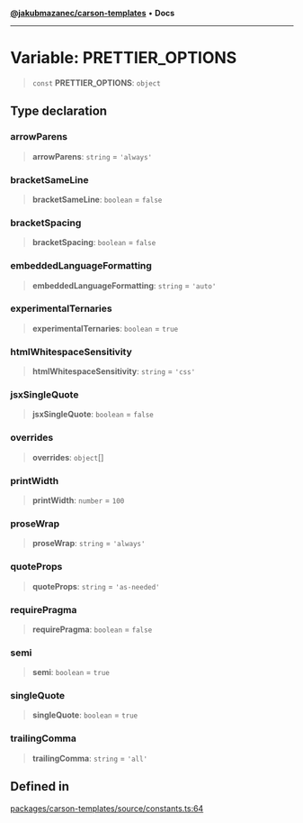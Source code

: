 [**@jakubmazanec/carson-templates**](../README.md) • **Docs**

---

# Variable: PRETTIER_OPTIONS

> `const` **PRETTIER_OPTIONS**: `object`

## Type declaration

### arrowParens

> **arrowParens**: `string` = `'always'`

### bracketSameLine

> **bracketSameLine**: `boolean` = `false`

### bracketSpacing

> **bracketSpacing**: `boolean` = `false`

### embeddedLanguageFormatting

> **embeddedLanguageFormatting**: `string` = `'auto'`

### experimentalTernaries

> **experimentalTernaries**: `boolean` = `true`

### htmlWhitespaceSensitivity

> **htmlWhitespaceSensitivity**: `string` = `'css'`

### jsxSingleQuote

> **jsxSingleQuote**: `boolean` = `false`

### overrides

> **overrides**: `object`[]

### printWidth

> **printWidth**: `number` = `100`

### proseWrap

> **proseWrap**: `string` = `'always'`

### quoteProps

> **quoteProps**: `string` = `'as-needed'`

### requirePragma

> **requirePragma**: `boolean` = `false`

### semi

> **semi**: `boolean` = `true`

### singleQuote

> **singleQuote**: `boolean` = `true`

### trailingComma

> **trailingComma**: `string` = `'all'`

## Defined in

[packages/carson-templates/source/constants.ts:64](https://github.com/jakubmazanec/tools/blob/053e1fea9cfce27a70a78b00a30cdd281cb0a72b/packages/carson-templates/source/constants.ts#L64)
